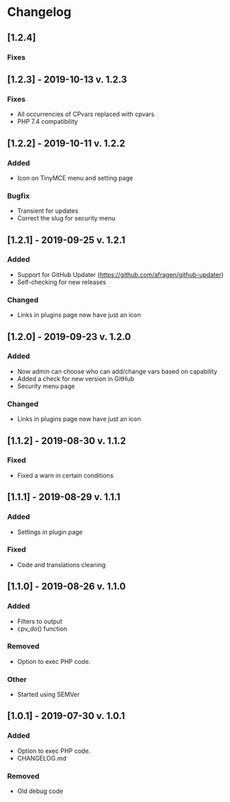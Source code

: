 # Changelog
## [1.2.4] 
### Fixes


## [1.2.3] - 2019-10-13 v. 1.2.3
### Fixes
- All occurrencies of CPvars replaced with cpvars
- PHP 7.4 compatibility

## [1.2.2] - 2019-10-11 v. 1.2.2
### Added
- Icon on TinyMCE menu and setting page

### Bugfix
- Transient for updates
- Correct the slug for security menu

## [1.2.1] - 2019-09-25 v. 1.2.1
### Added
- Support for GitHub Updater (https://github.com/afragen/github-updater)
- Self-checking for new releases

### Changed
- Links in plugins page now have just an icon

## [1.2.0] - 2019-09-23 v. 1.2.0
### Added
- Now admin can choose who can add/change vars based on capability
- Added a check for new version in GitHub
- Security menu page

### Changed
- Links in plugins page now have just an icon

## [1.1.2] - 2019-08-30 v. 1.1.2
### Fixed
- Fixed a warn in certain conditions

## [1.1.1] - 2019-08-29 v. 1.1.1
### Added
- Settings in plugin page

### Fixed
- Code and translations cleaning

## [1.1.0] - 2019-08-26 v. 1.1.0
### Added
- Filters to output
- cpv_do() function

### Removed
- Option to exec PHP code.

### Other
- Started using SEMVer

## [1.0.1] - 2019-07-30 v. 1.0.1
### Added
- Option to exec PHP code.
- CHANGELOG.md

### Removed
- Old debug code
